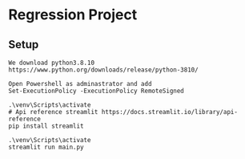 # Regression Project

## Setup

```
We download python3.8.10 https://www.python.org/downloads/release/python-3810/
```

```
Open Powershell as adminastrator and add
Set-ExecutionPolicy -ExecutionPolicy RemoteSigned 
```

```
.\venv\Scripts\activate
# Api reference streamlit https://docs.streamlit.io/library/api-reference
pip install streamlit
```

```
.\venv\Scripts\activate
streamlit run main.py
```